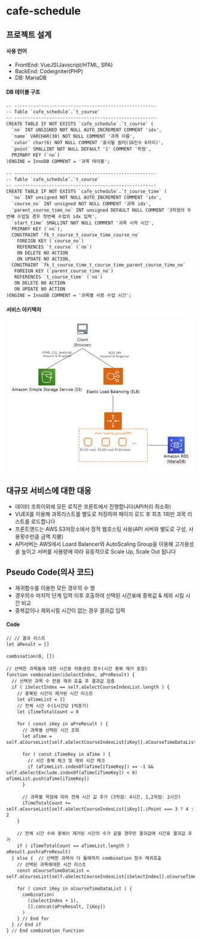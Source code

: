 # cafe-schedule

## 프로젝트 설계
#### 사용 언어
* FrontEnd: VueJS(Javscript/HTML, SPA)
* BackEnd: Codeigniter(PHP)
* DB: MariaDB
#### DB 테이블 구조
```
-- -----------------------------------------------------
-- Table `cafe_schedule`.`t_course`
-- -----------------------------------------------------
CREATE TABLE IF NOT EXISTS `cafe_schedule`.`t_course` (
  `no` INT UNSIGNED NOT NULL AUTO_INCREMENT COMMENT 'idx',
  `name` VARCHAR(30) NOT NULL COMMENT '과목 이름',
  `color` char(6) NOT NULL COMMENT '표시될 컬러(16진수 6자리)',
  `point` SMALLINT NOT NULL DEFAULT '1' COMMENT '학점',
  PRIMARY KEY (`no`)
)ENGINE = InnoDB COMMENT = '과목 테이블';

-- -----------------------------------------------------
-- Table `cafe_schedule`.`t_course`
-- -----------------------------------------------------
CREATE TABLE IF NOT EXISTS `cafe_schedule`.`t_course_time` (
  `no` INT unsigned NOT NULL AUTO_INCREMENT COMMENT 'idx',
  `course_no` INT unsigned NOT NULL COMMENT '과목 idx',
  `parent_course_time_no` INT unsigned DEFAULT NULL COMMENT '3학점의 두번째 수업일 경우 첫번째 수업의 idx 입력',
  `start_time` SMALLINT NOT NULL COMMENT '과목 시작 시간',
  PRIMARY KEY (`no`),
  CONSTRAINT `fk_t_course_t_course_time_course_no`
    FOREIGN KEY (`course_no`)
    REFERENCES `t_course` (`no`)
    ON DELETE NO ACTION
    ON UPDATE NO ACTION,
  CONSTRAINT `fk_t_course_time_t_course_time_parent_course_time_no`
   FOREIGN KEY (`parent_course_time_no`)
   REFERENCES `t_course_time` (`no`)
   ON DELETE NO ACTION
   ON UPDATE NO ACTION
)ENGINE = InnoDB COMMENT = '과목별 사용 수업 시간';

```
#### 서비스 아키텍처
![service_architecture](./readme_img/service_architecture.png)

## 대규모 서비스에 대한 대응
* 데이터 조회이외에 모든 로직은 프론트에서 진행합니다(API처리 최소화)
* VUEX를 이용해 과목리스트를 별도로 저장하여 페이지 로드 후 최초 1회만 과목 리스트를 로드합니다
* 프론트엔드는 AWS S3저장소에서 정적 웹호스팅 사용(API 서버와 별도로 구성, 사용횟수만큼 금액 지불)
* API서버는 AWS에서 Loard Balancer와 AutoScaling Group을 이용해 고가용성을 높이고 서버를 사용량에 따라 유동적으로 Scale Up, Scale Out 됩니다

## Pseudo Code(의사 코드)
* 재귀함수를 이용한 모든 경우의 수 행
* 경우의수 마지막 단계 입력 이후 호출하여 선택된 시간표에 중복값  & 제외 시킬 시간 비교
* 중복값이나 제외시킬 시간이 없는 경우 결과값 입력

#### Code
```
// // 결과 리스트
let aResult = []

combination(0, [])

// 선택한 과목들에 대한 시간표 자동생성 함수(시간 중복 제거 포함)
function combination(iSelectIndex, aPreResult) {
  // 선택된 과목 수 만큼 재귀 호출 후 결과값 검증
  if ( iSelectIndex == self.aSelectCourseIndexList.length ) {
    // 중복된 시간이 제거된 시간 리스트
    let aTimeList = []
    // 전체 시간 수(1시간당 1씩증가)
    let iTimeTotalCount = 0

    for ( const iKey in aPreResult ) {
      // 과목별 선택된 시간 조회
      let aTime = self.aCourseList[self.aSelectCourseIndexList[iKey]].oCourseTimeDataList[aPreResult[iKey]]

      for ( const iTimeKey in aTime ) {
        // 시간 중복 체크 및 제외 시간 체크
        if (aTimeList.indexOf(aTime[iTimeKey]) == -1 && self.aSelectExclude.indexOf(aTime[iTimeKey]) < 0) aTimeList.push(aTime[iTimeKey])
      }

      // 과목별 학점에 따라 전체 시간 값 추가 (3학점: 4시간, 1,2학점: 2시간)
      iTimeTotalCount += self.aCourseList[self.aSelectCourseIndexList[iKey]].iPoint === 3 ? 4 : 2
    }

    // 전체 시간 수와 중복이 제거된 시간의 수가 같을 경우만 결과값에 시간표 결과값 추가
    if ( iTimeTotalCount == aTimeList.length ) aResult.push(aPreResult)
  } else {  // 선택한 과목이 다 돌때까지 combination 함수 재귀호출
    // 선택된 과목에대한 시간 리스트
    const oCourseTimeDataList = self.aCourseList[self.aSelectCourseIndexList[iSelectIndex]].oCourseTimeDataList

    for ( const iKey in oCourseTimeDataList ) {
      combination(
        (iSelectIndex + 1),
        [].concat(aPreResult, [iKey])
      )
    } // End for
  } // End if
} // End combination function
```
